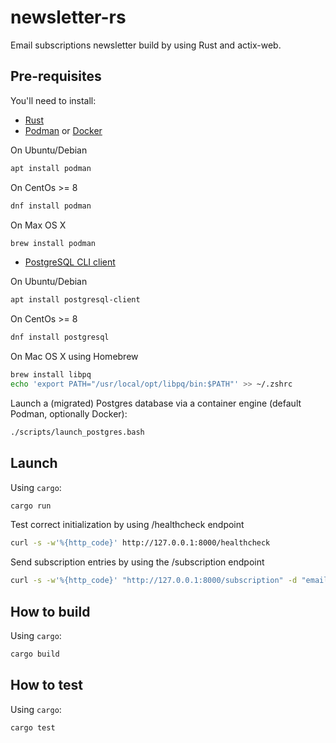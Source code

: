 # newsletter-rs
Email subscriptions newsletter build by using Rust and actix-web.

## Pre-requisites

You'll need to install:

- [Rust](https://www.rust-lang.org/tools/install)
- [Podman](https://podman.io/getting-started/installation) or [Docker](https://docs.docker.com/get-docker/)

On Ubuntu/Debian

```bash
apt install podman
```

On CentOs >= 8

```bash
dnf install podman
```

On Max OS X

```sh
brew install podman
```

- [PostgreSQL CLI client](https://www.postgresql.org/download/)

On Ubuntu/Debian

```bash
apt install postgresql-client
```

On CentOs >= 8

```bash
dnf install postgresql
```

On Mac OS X using Homebrew

```sh
brew install libpq
echo 'export PATH="/usr/local/opt/libpq/bin:$PATH"' >> ~/.zshrc
```

Launch a (migrated) Postgres database via a container engine (default Podman, optionally Docker):

```bash
./scripts/launch_postgres.bash
```

## Launch

Using `cargo`:

```bash
cargo run
```

Test correct initialization by using /healthcheck endpoint

```bash
curl -s -w'%{http_code}' http://127.0.0.1:8000/healthcheck
```

Send subscription entries by using the /subscription endpoint

```bash
curl -s -w'%{http_code}' "http://127.0.0.1:8000/subscription" -d "email=email%40drconopoima.com&name=Jane%20Doe"
```

## How to build

Using `cargo`:

```bash
cargo build
```

## How to test

Using `cargo`:

```bash
cargo test 
```
